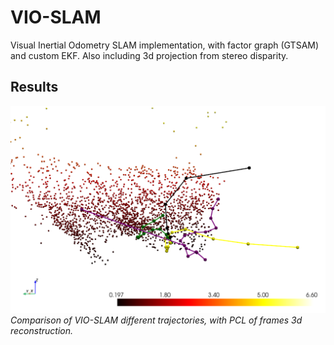 # VIO-SLAM
Visual Inertial Odometry SLAM implementation, with factor graph (GTSAM) and custom EKF. Also including 3d projection from stereo disparity.

## Results
![VIO-SLAM Trajectory Comparison](basic_plot.png)
*Comparison of VIO-SLAM different trajectories, with PCL of frames 3d reconstruction.*